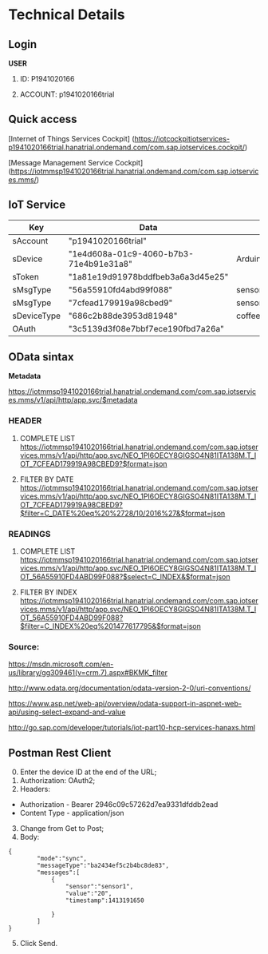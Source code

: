 # Technical Details

## Login

**USER**

1. ID: P1941020166

2. ACCOUNT: p1941020166trial

## Quick access
[Internet of Things Services Cockpit]
(https://iotcockpitiotservices-p1941020166trial.hanatrial.ondemand.com/com.sap.iotservices.cockpit/)

[Message Management Service Cockpit]
(https://iotmmsp1941020166trial.hanatrial.ondemand.com/com.sap.iotservices.mms/)

## IoT Service
| Key | Data| Obs |
|-----|-----|-----| 
| sAccount    | "p1941020166trial" | |
| sDevice     | "1e4d608a-01c9-4060-b7b3-71e4b91e31a8"   | Arduino |
| sToken      | "1a81e19d91978bddfbeb3a6a3d45e25"        | |
| sMsgType    | "56a55910fd4abd99f088"                   | sensorLuminosity |
| sMsgType    | "7cfead179919a98cbed9"                   | sensorHeader |
| sDeviceType | "686c2b88de3953d81948"                   | coffeeMachine | 
| OAuth       | "3c5139d3f08e7bbf7ece190fbd7a26a"        | |

## OData sintax

**Metadata**

https://iotmmsp1941020166trial.hanatrial.ondemand.com/com.sap.iotservices.mms/v1/api/http/app.svc/$metadata
### HEADER
1. COMPLETE LIST
https://iotmmsp1941020166trial.hanatrial.ondemand.com/com.sap.iotservices.mms/v1/api/http/app.svc/NEO_1PI6OECY8GIGSO4N81ITA138M.T_IOT_7CFEAD179919A98CBED9?$format=json

2. FILTER BY DATE
https://iotmmsp1941020166trial.hanatrial.ondemand.com/com.sap.iotservices.mms/v1/api/http/app.svc/NEO_1PI6OECY8GIGSO4N81ITA138M.T_IOT_7CFEAD179919A98CBED9?$filter=C_DATE%20eq%20%2728/10/2016%27&$format=json


### READINGS
1. COMPLETE LIST
https://iotmmsp1941020166trial.hanatrial.ondemand.com/com.sap.iotservices.mms/v1/api/http/app.svc/NEO_1PI6OECY8GIGSO4N81ITA138M.T_IOT_56A55910FD4ABD99F088?$select=C_INDEX&$format=json

2. FILTER BY INDEX
https://iotmmsp1941020166trial.hanatrial.ondemand.com/com.sap.iotservices.mms/v1/api/http/app.svc/NEO_1PI6OECY8GIGSO4N81ITA138M.T_IOT_56A55910FD4ABD99F088?$filter=C_INDEX%20eq%201477617795&$format=json

### Source:
https://msdn.microsoft.com/en-us/library/gg309461(v=crm.7).aspx#BKMK_filter

http://www.odata.org/documentation/odata-version-2-0/uri-conventions/

https://www.asp.net/web-api/overview/odata-support-in-aspnet-web-api/using-select-expand-and-value

http://go.sap.com/developer/tutorials/iot-part10-hcp-services-hanaxs.html

## Postman Rest Client
0. Enter the device ID at the end of the URL;
1. Authorization: OAuth2;
2. Headers: 
*	Authorization - Bearer 2946c09c57262d7ea9331dfddb2ead
*	Content Type - application/json
3. Change from Get to Post;
4. Body:
````
{
        "mode":"sync",
        "messageType":"ba2434ef5c2b4bc8de83",
        "messages":[
            {
                "sensor":"sensor1",
                "value":"20",
                "timestamp":1413191650
            	
            }
        ]
}
````
5. Click Send.

